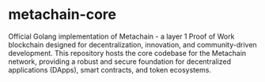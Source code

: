 # metachain-core
 Official Golang implementation of Metachain - a layer 1 Proof of Work blockchain designed for decentralization, innovation, and community-driven development. This repository hosts the core codebase for the Metachain network, providing a robust and secure foundation for decentralized applications (DApps), smart contracts, and token ecosystems.
